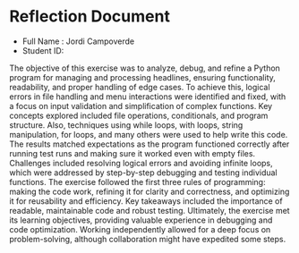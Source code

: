 # Reflection Document

* Full Name :  Jordi Campoverde
* Student ID:  

The objective of this exercise was to analyze, debug, and refine a Python program for managing and processing headlines, ensuring functionality, readability, and proper handling of edge cases. 
To achieve this, logical errors in file handling and menu interactions were identified and fixed, with a focus on input validation and simplification of complex functions. 
Key concepts explored included file operations, conditionals, and program structure.
Also, techniques using while loops, with loops, string manipulation, for loops, and many others were used to help write this code.
The results matched expectations as the program functioned correctly after running test runs and making sure it worked even with empty files.
Challenges included resolving logical errors and avoiding infinite loops, which were addressed by step-by-step debugging and testing individual functions. 
The exercise followed the first three rules of programming: making the code work, refining it for clarity and correctness, and optimizing it for reusability and efficiency. 
Key takeaways included the importance of readable, maintainable code and robust testing. 
Ultimately, the exercise met its learning objectives, providing valuable experience in debugging and code optimization. 
Working independently allowed for a deep focus on problem-solving, although collaboration might have expedited some steps.



